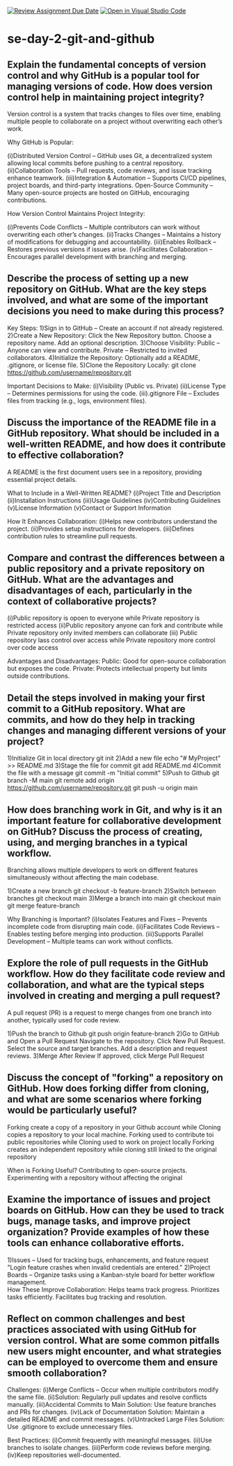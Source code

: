 [![Review Assignment Due Date](https://classroom.github.com/assets/deadline-readme-button-22041afd0340ce965d47ae6ef1cefeee28c7c493a6346c4f15d667ab976d596c.svg)](https://classroom.github.com/a/8wgCKhpZ)
[![Open in Visual Studio Code](https://classroom.github.com/assets/open-in-vscode-2e0aaae1b6195c2367325f4f02e2d04e9abb55f0b24a779b69b11b9e10269abc.svg)](https://classroom.github.com/online_ide?assignment_repo_id=18455640&assignment_repo_type=AssignmentRepo)
# se-day-2-git-and-github
## Explain the fundamental concepts of version control and why GitHub is a popular tool for managing versions of code. How does version control help in maintaining project integrity?
Version control is a system that tracks changes to files over time, enabling multiple people to collaborate on a project without overwriting each other’s work.

Why GitHub is Popular:

(i)Distributed Version Control – GitHub uses Git, a decentralized system allowing local commits before pushing to a central repository.
(ii)Collaboration Tools – Pull requests, code reviews, and issue tracking enhance teamwork.
(iii)Integration & Automation – Supports CI/CD pipelines, project boards, and third-party integrations.
Open-Source Community – Many open-source projects are hosted on GitHub, encouraging contributions.

How Version Control Maintains Project Integrity:

(i)Prevents Code Conflicts – Multiple contributors can work without overwriting each other’s changes.
(ii)Tracks Changes – Maintains a history of modifications for debugging and accountability.
(iii)Enables Rollback – Restores previous versions if issues arise.
(iv)Facilitates Collaboration – Encourages parallel development with branching and merging.

## Describe the process of setting up a new repository on GitHub. What are the key steps involved, and what are some of the important decisions you need to make during this process?

Key Steps:
1)Sign in to GitHub – Create an account if not already registered.
2)Create a New Repository:
     Click the New Repository button.
     Choose a repository name.
     Add an optional description.
3)Choose Visibility:
     Public – Anyone can view and contribute.
     Private – Restricted to invited collaborators.
4)Initialize the Repository:
     Optionally add a README, .gitignore, or license file.
5)Clone the Repository Locally:
    git clone https://github.com/username/repository.git

Important Decisions to Make:
(i)Visibility (Public vs. Private)
(ii)License Type – Determines permissions for using the code.
(iii).gitignore File – Excludes files from tracking (e.g., logs, environment files).

## Discuss the importance of the README file in a GitHub repository. What should be included in a well-written README, and how does it contribute to effective collaboration?
A README is the first document users see in a repository, providing essential project details.

What to Include in a Well-Written README?
(i)Project Title and Description
(ii)Installation Instructions
(iii)Usage Guidelines
(iv)Contributing Guidelines
(v)License Information
(v)Contact or Support Information

How It Enhances Collaboration:
(i)Helps new contributors understand the project.
(ii)Provides setup instructions for developers.
(iii)Defines contribution rules to streamline pull requests.

## Compare and contrast the differences between a public repository and a private repository on GitHub. What are the advantages and disadvantages of each, particularly in the context of collaborative projects?

(i)Public repository is opoen to everyone while Private repository is restricted access
(ii)Public repository anyone can fork and contribute while Private repository only invited members can collaborate 
(iii) Public repository lass control over access while Private repository more control over code access

Advantages and Disadvantages:
Public: Good for open-source collaboration but exposes the code.
Private: Protects intellectual property but limits outside contributions.

## Detail the steps involved in making your first commit to a GitHub repository. What are commits, and how do they help in tracking changes and managing different versions of your project?
1)Initialize Git in local directory
     git init
2)Add a new file 
     echo "# MyProject" >> README.md
3)Stage the file for commit
     git add README.md
4)Commit the file with a message
     git commit -m "Initial commit"
5)Push to Github
     git branch -M main
     git remote add origin https://github.com/username/repository.git
     git push -u origin main

## How does branching work in Git, and why is it an important feature for collaborative development on GitHub? Discuss the process of creating, using, and merging branches in a typical workflow.
Branching allows multiple developers to work on different features simultaneously without affecting the main codebase.

1)Create a new branch
     git checkout -b feature-branch
2)Switch between branches
     git checkout main
3)Merge a branch into main
     git checkout main
     git merge feature-branch

Why Branching is Important?
(i)Isolates Features and Fixes – Prevents incomplete code from disrupting main code.
(ii)Facilitates Code Reviews – Enables testing before merging into production.
(iii)Supports Parallel Development – Multiple teams can work without conflicts.


## Explore the role of pull requests in the GitHub workflow. How do they facilitate code review and collaboration, and what are the typical steps involved in creating and merging a pull request?
A pull request (PR) is a request to merge changes from one branch into another, typically used for code review.

1)Push the branch to Github
    git push origin feature-branch
2)Go to GitHub and Open a Pull Request
    Navigate to the repository.
    Click New Pull Request.
    Select the source and target branches.
    Add a description and request reviews.
3)Merge After Review
    If approved, click Merge Pull Request


## Discuss the concept of "forking" a repository on GitHub. How does forking differ from cloning, and what are some scenarios where forking would be particularly useful?
Forking create a copy of a repository in your Github account while Cloning copies a repository to your local machine.
Forking used to contribute toi public repositories while Cloning used to work on project locally
Forking creates an independent repository while cloning still linked to the original repository

When is Forking Useful?
  Contributing to open-source projects.
Experimenting with a repository without affecting the original
## Examine the importance of issues and project boards on GitHub. How can they be used to track bugs, manage tasks, and improve project organization? Provide examples of how these tools can enhance collaborative efforts.
1)Issues – Used for tracking bugs, enhancements, and feature request
    "Login feature crashes when invalid credentials are entered."
2)Project Boards – Organize tasks using a Kanban-style board for better workflow management.  
How These Improve Collaboration:
    Helps teams track progress.
    Prioritizes tasks efficiently.
    Facilitates bug tracking and resolution.
## Reflect on common challenges and best practices associated with using GitHub for version control. What are some common pitfalls new users might encounter, and what strategies can be employed to overcome them and ensure smooth collaboration?
Challenges:
(i)Merge Conflicts – Occur when multiple contributors modify the same file.
(ii)Solution: Regularly pull updates and resolve conflicts manually.
(iii)Accidental Commits to Main
Solution: Use feature branches and PRs for changes.
(iv)Lack of Documentation
Solution: Maintain a detailed README and commit messages.
(v)Untracked Large Files
Solution: Use .gitignore to exclude unnecessary files.

Best Practices:
(i)Commit frequently with meaningful messages.
(ii)Use branches to isolate changes.
(iii)Perform code reviews before merging.
(iv)Keep repositories well-documented.